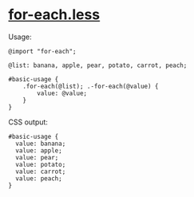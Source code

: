 [for-each.less](github.com/seven-phases-max/less.curious/blob/master/src/for-each.less)
===============

Usage:

	@import "for-each";
    
    @list: banana, apple, pear, potato, carrot, peach;
    
    #basic-usage {
        .for-each(@list); .-for-each(@value) {
            value: @value;
        }
    }
	
CSS output:
	
    #basic-usage {
      value: banana;
      value: apple;
      value: pear;
      value: potato;
      value: carrot;
      value: peach;
    }
    